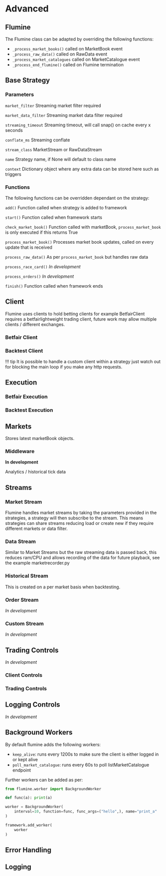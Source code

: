 # Advanced

## Flumine

The Flumine class can be adapted by overriding the following functions:

- `_process_market_books()` called on MarketBook event
- `_process_raw_data()` called on RawData event
- `_process_market_catalogues` called on MarketCatalogue event
- `_process_end_flumine()` called on Flumine termination

## Base Strategy
### Parameters

`market_filter` Streaming market filter required

`market_data_filter` Streaming market data filter required

`streaming_timeout` Streaming timeout, will call snap() on cache every x seconds

`conflate_ms` Streaming conflate

`stream_class` MarketStream or RawDataStream

`name` Strategy name, if None will default to class name

`context` Dictionary object where any extra data can be stored here such as triggers

### Functions

The following functions can be overridden dependant on the strategy:

`add()` Function called when strategy is added to framework

`start()` Function called when framework starts

`check_market_book()` Function called with marketBook, `process_market_book` is only executed if this returns True

`process_market_book()` Processes market book updates, called on every update that is received

`process_raw_data()` As per `process_market_book` but handles raw data

`process_race_card()` _In development_

`process_orders()` _In development_

`finish()` Function called when framework ends

## Client

Flumine uses clients to hold betting clients for example BetfairClient requires a betfairlightweight trading client, future work may allow multiple clients / different exchanges. 

### Betfair Client

### Backtest Client

!!! tip
    It is possible to handle a custom client within a strategy just watch out for blocking the main loop if you make any http requests.

## Execution

### Betfair Execution

### Backtest Execution

## Markets

Stores latest marketBook objects.

### Middleware

__In development__

Analytics / historical tick data

## Streams

### Market Stream

Flumine handles market streams by taking the parameters provided in the strategies, a strategy will then subscribe to the stream. This means strategies can share streams reducing load or create new if they require different markets or data filter.

### Data Stream

Similar to Market Streams but the raw streaming data is passed back, this reduces ram/CPU and allows recording of the data for future playback, see the example marketrecorder.py

### Historical Stream

This is created on a per market basis when backtesting.

### Order Stream

_In development_

### Custom Stream

_In development_

## Trading Controls

_In development_

### Client Controls

### Trading Controls

## Logging Controls

_In development_

## Background Workers

By default flumine adds the following workers:
 
- `keep_alive`: runs every 1200s to make sure the client is either logged in or kept alive
- `poll_market_catalogue`: runs every 60s to poll listMarketCatalogue endpoint


Further workers can be added as per:

```python
from flumine.worker import BackgroundWorker

def func(a): print(a)

worker = BackgroundWorker(
    interval=10, function=func, func_args=("hello",), name="print_a"
)

framework.add_worker(
    worker
)
```

## Error Handling

## Logging
